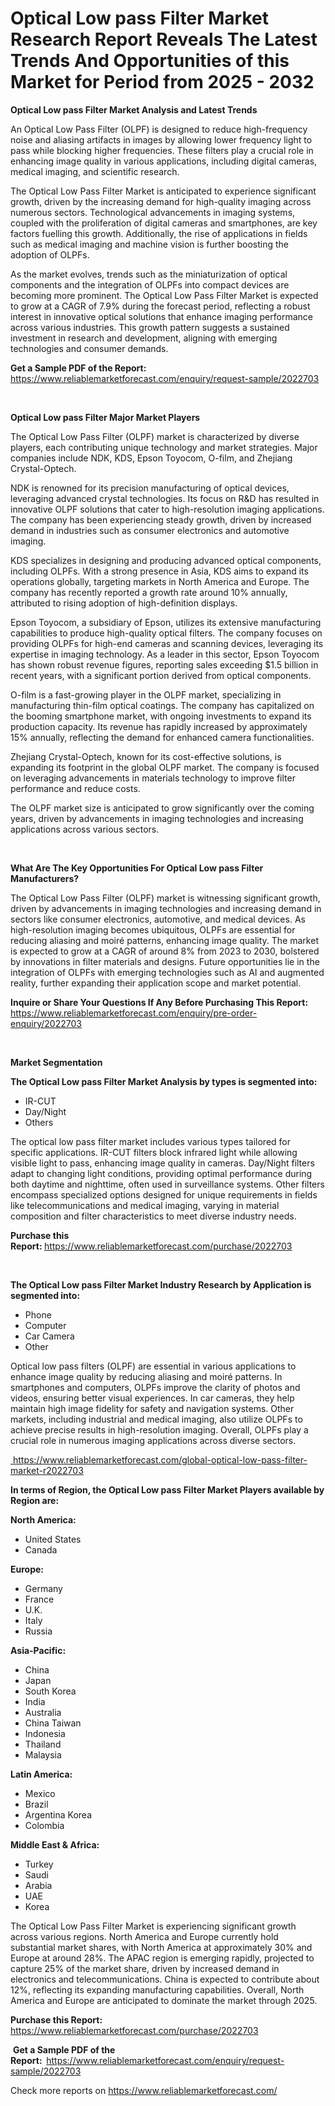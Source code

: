 <p><h1>Optical Low pass Filter Market Research Report Reveals The Latest Trends And Opportunities of this Market for Period from 2025 - 2032</h1></p><p><strong>Optical Low pass Filter Market Analysis and Latest Trends</strong></p>
<p><p>An Optical Low Pass Filter (OLPF) is designed to reduce high-frequency noise and aliasing artifacts in images by allowing lower frequency light to pass while blocking higher frequencies. These filters play a crucial role in enhancing image quality in various applications, including digital cameras, medical imaging, and scientific research.</p><p>The Optical Low Pass Filter Market is anticipated to experience significant growth, driven by the increasing demand for high-quality imaging across numerous sectors. Technological advancements in imaging systems, coupled with the proliferation of digital cameras and smartphones, are key factors fuelling this growth. Additionally, the rise of applications in fields such as medical imaging and machine vision is further boosting the adoption of OLPFs.</p><p>As the market evolves, trends such as the miniaturization of optical components and the integration of OLPFs into compact devices are becoming more prominent. The Optical Low Pass Filter Market is expected to grow at a CAGR of 7.9% during the forecast period, reflecting a robust interest in innovative optical solutions that enhance imaging performance across various industries. This growth pattern suggests a sustained investment in research and development, aligning with emerging technologies and consumer demands.</p></p>
<p><strong>Get a Sample PDF of the Report:&nbsp;</strong> <a href="https://www.reliablemarketforecast.com/enquiry/request-sample/2022703?utm_campaign=3049&utm_medium=2&utm_source=Github&utm_content=ia&utm_term=06042025&utm_id=optical-low-pass-filter">https://www.reliablemarketforecast.com/enquiry/request-sample/2022703</a></p>
<p>&nbsp;</p>
<p><strong>Optical Low pass Filter Major Market Players</strong></p>
<p><p>The Optical Low Pass Filter (OLPF) market is characterized by diverse players, each contributing unique technology and market strategies. Major companies include NDK, KDS, Epson Toyocom, O-film, and Zhejiang Crystal-Optech.</p><p>NDK is renowned for its precision manufacturing of optical devices, leveraging advanced crystal technologies. Its focus on R&D has resulted in innovative OLPF solutions that cater to high-resolution imaging applications. The company has been experiencing steady growth, driven by increased demand in industries such as consumer electronics and automotive imaging.</p><p>KDS specializes in designing and producing advanced optical components, including OLPFs. With a strong presence in Asia, KDS aims to expand its operations globally, targeting markets in North America and Europe. The company has recently reported a growth rate around 10% annually, attributed to rising adoption of high-definition displays.</p><p>Epson Toyocom, a subsidiary of Epson, utilizes its extensive manufacturing capabilities to produce high-quality optical filters. The company focuses on providing OLPFs for high-end cameras and scanning devices, leveraging its expertise in imaging technology. As a leader in this sector, Epson Toyocom has shown robust revenue figures, reporting sales exceeding $1.5 billion in recent years, with a significant portion derived from optical components.</p><p>O-film is a fast-growing player in the OLPF market, specializing in manufacturing thin-film optical coatings. The company has capitalized on the booming smartphone market, with ongoing investments to expand its production capacity. Its revenue has rapidly increased by approximately 15% annually, reflecting the demand for enhanced camera functionalities.</p><p>Zhejiang Crystal-Optech, known for its cost-effective solutions, is expanding its footprint in the global OLPF market. The company is focused on leveraging advancements in materials technology to improve filter performance and reduce costs.</p><p>The OLPF market size is anticipated to grow significantly over the coming years, driven by advancements in imaging technologies and increasing applications across various sectors.</p></p>
<p>&nbsp;</p>
<p><strong>What Are The Key Opportunities For Optical Low pass Filter Manufacturers?</strong></p>
<p><p>The Optical Low Pass Filter (OLPF) market is witnessing significant growth, driven by advancements in imaging technologies and increasing demand in sectors like consumer electronics, automotive, and medical devices. As high-resolution imaging becomes ubiquitous, OLPFs are essential for reducing aliasing and moiré patterns, enhancing image quality. The market is expected to grow at a CAGR of around 8% from 2023 to 2030, bolstered by innovations in filter materials and designs. Future opportunities lie in the integration of OLPFs with emerging technologies such as AI and augmented reality, further expanding their application scope and market potential.</p></p>
<p><strong>Inquire or Share Your Questions If Any Before Purchasing This Report:</strong> <a href="https://www.reliablemarketforecast.com/enquiry/pre-order-enquiry/2022703?utm_campaign=3049&utm_medium=2&utm_source=Github&utm_content=ia&utm_term=06042025&utm_id=optical-low-pass-filter">https://www.reliablemarketforecast.com/enquiry/pre-order-enquiry/2022703</a></p>
<p>&nbsp;</p>
<p><strong>Market Segmentation</strong></p>
<p><strong>The Optical Low pass Filter Market Analysis by types is segmented into:</strong></p>
<p><ul><li>IR-CUT</li><li>Day/Night</li><li>Others</li></ul></p>
<p><p>The optical low pass filter market includes various types tailored for specific applications. IR-CUT filters block infrared light while allowing visible light to pass, enhancing image quality in cameras. Day/Night filters adapt to changing light conditions, providing optimal performance during both daytime and nighttime, often used in surveillance systems. Other filters encompass specialized options designed for unique requirements in fields like telecommunications and medical imaging, varying in material composition and filter characteristics to meet diverse industry needs.</p></p>
<p><strong>Purchase this Report:&nbsp;</strong><a href="https://www.reliablemarketforecast.com/purchase/2022703?utm_campaign=3049&utm_medium=2&utm_source=Github&utm_content=ia&utm_term=06042025&utm_id=optical-low-pass-filter">https://www.reliablemarketforecast.com/purchase/2022703</a></p>
<p>&nbsp;</p>
<p><strong>The Optical Low pass Filter Market Industry Research by Application is segmented into:</strong></p>
<p><ul><li>Phone</li><li>Computer</li><li>Car Camera</li><li>Other</li></ul></p>
<p><p>Optical low pass filters (OLPF) are essential in various applications to enhance image quality by reducing aliasing and moiré patterns. In smartphones and computers, OLPFs improve the clarity of photos and videos, ensuring better visual experiences. In car cameras, they help maintain high image fidelity for safety and navigation systems. Other markets, including industrial and medical imaging, also utilize OLPFs to achieve precise results in high-resolution imaging. Overall, OLPFs play a crucial role in numerous imaging applications across diverse sectors.</p></p>
<p><a href="https://www.reliablemarketforecast.com/global-optical-low-pass-filter-market-r2022703?utm_campaign=3049&utm_medium=2&utm_source=Github&utm_content=ia&utm_term=06042025&utm_id=optical-low-pass-filter">&nbsp;https://www.reliablemarketforecast.com/global-optical-low-pass-filter-market-r2022703</a></p>
<p><strong>In terms of Region, the Optical Low pass Filter Market Players available by Region are:</strong></p>
<p>
    <p> <strong> North America: </strong>
        <ul>
            <li>United States</li>
            <li>Canada</li>
        </ul>
        </p> 
    <p> <strong> Europe: </strong>
        <ul>
            <li>Germany</li>
            <li>France</li>
            <li>U.K.</li>
            <li>Italy</li>
            <li>Russia</li>
        </ul>
        </p> 
    <p> <strong> Asia-Pacific: </strong>
        <ul>
            <li>China</li>
            <li>Japan</li>
            <li>South Korea</li>
            <li>India</li>
            <li>Australia</li>
            <li>China Taiwan</li>
            <li>Indonesia</li>
            <li>Thailand</li>
            <li>Malaysia</li>
        </ul>
        </p> 
    <p> <strong> Latin America: </strong>
        <ul>
            <li>Mexico</li>
            <li>Brazil</li>
            <li>Argentina Korea</li>
            <li>Colombia</li>
        </ul>
        </p> 
    <p> <strong> Middle East & Africa: </strong>
        <ul>
            <li>Turkey</li>
            <li>Saudi</li>
            <li>Arabia</li>
            <li>UAE</li>
            <li>Korea</li>
        </ul>
    </p>
    </p>
<p><p>The Optical Low Pass Filter Market is experiencing significant growth across various regions. North America and Europe currently hold substantial market shares, with North America at approximately 30% and Europe at around 28%. The APAC region is emerging rapidly, projected to capture 25% of the market share, driven by increased demand in electronics and telecommunications. China is expected to contribute about 12%, reflecting its expanding manufacturing capabilities. Overall, North America and Europe are anticipated to dominate the market through 2025.</p></p>
<p><strong>Purchase this Report: </strong><a href="https://www.reliablemarketforecast.com/purchase/2022703?utm_campaign=3049&utm_medium=2&utm_source=Github&utm_content=ia&utm_term=06042025&utm_id=optical-low-pass-filter">https://www.reliablemarketforecast.com/purchase/2022703</a></p>
<p>&nbsp;<strong>Get a Sample PDF of the Report:&nbsp;&nbsp;</strong><a href="https://www.reliablemarketforecast.com/enquiry/request-sample/2022703?utm_campaign=3049&utm_medium=2&utm_source=Github&utm_content=ia&utm_term=06042025&utm_id=optical-low-pass-filter">https://www.reliablemarketforecast.com/enquiry/request-sample/2022703</a></p>
<p><strong></strong></p>
<p>Check more reports on <a href="https://www.reliablemarketforecast.com/?utm_campaign=3049&utm_medium=2&utm_source=Github&utm_content=ia&utm_term=06042025&utm_id=optical-low-pass-filter">https://www.reliablemarketforecast.com/</a></p>
